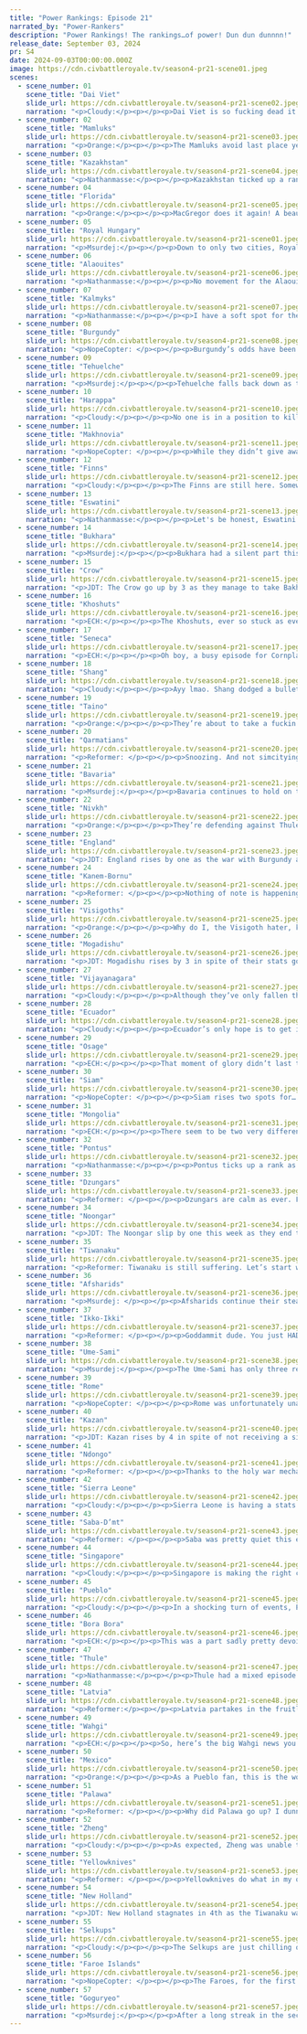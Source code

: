 ```yaml
---
title: "Power Rankings: Episode 21"
narrated_by: "Power-Rankers"
description: "Power Rankings! The rankings…of power! Dun dun dunnnn!"
release_date: September 03, 2024
pr: S4
date: 2024-09-03T00:00:00.000Z
image: https://cdn.civbattleroyale.tv/season4-pr21-scene01.jpeg
scenes:
  - scene_number: 01
    scene_title: "Dai Viet"
    slide_url: https://cdn.civbattleroyale.tv/season4-pr21-scene02.jpeg
    narration: "<p>Cloudy:</p><p></p><p>Dai Viet is so fucking dead it’s not even funny. It will take a little while for Zheng to finish the job but there’s absolutely nothing Tran Thanh Tong can do about it. Sell your stonks now folks, they’re going down.</p>"
  - scene_number: 02
    scene_title: "Mamluks"
    slide_url: https://cdn.civbattleroyale.tv/season4-pr21-scene03.jpeg
    narration: "<p>Orange:</p><p></p><p>The Mamluks avoid last place yet again by someone else being on the chopping block first, but who’s to say how long this will last. One glance from Saba D’mt would end them, they just have to keep hoping Makeda doesn’t turn her head.</p>"
  - scene_number: 03
    scene_title: "Kazakhstan"
    slide_url: https://cdn.civbattleroyale.tv/season4-pr21-scene04.jpeg
    narration: "<p>Nathanmasse:</p><p></p><p>Kazakhstan ticked up a rank this week thanks to Dai Viet's slide to the bottom.  Otherwise, their situation is about as bad as it gets.  Kazan has placed several citadels around the arctic outpost, completely cutting it off from the outside world.  Now it's just a matter of time until Kazan finishes them off.</p>"
  - scene_number: 04
    scene_title: "Florida"
    slide_url: https://cdn.civbattleroyale.tv/season4-pr21-scene05.jpeg
    narration: "<p>Orange:</p><p></p><p>MacGregor does it again! A beautiful display of wheeling and dealing to come out on top of this whole situation. Money sure does make the world go around and MacGregor is the one spinning fast. Here’s to the next big swindle; let’s see if we can get our man all the way to the moon!</p>"
  - scene_number: 05
    scene_title: "Royal Hungary"
    slide_url: https://cdn.civbattleroyale.tv/season4-pr21-scene01.jpeg
    narration: "<p>Msurdej:</p><p></p><p>Down to only two cities, Royal Hungary is circling the drain. The only reason they haven’t died yet is that Central and Eastern Europe are a clusterfuck of wars. This allows Elizabeth to slip through the cracks a little while longer, especially as they wrap up some more irrelevant wars. But once that comes to an end, and people start focusing Royal Hungary without distractions, it could be trouble.</p>"
  - scene_number: 06
    scene_title: "Alaouites"
    slide_url: https://cdn.civbattleroyale.tv/season4-pr21-scene06.jpeg
    narration: "<p>Nathanmasse:</p><p></p><p>No movement for the Alaouites this week.  The Visigoths are still trying to divide their two remaining cities with another citadel but Ismail has built a new route through the mountains.  Despite the density of units, they are at least a generation behind their neighbors so any war should hopefully be a swift death.</p>"
  - scene_number: 07
    scene_title: "Kalmyks"
    slide_url: https://cdn.civbattleroyale.tv/season4-pr21-scene07.jpeg
    narration: "<p>Nathanmasse:</p><p></p><p>I have a soft spot for the Kalmyks.  Realistically they should have been eliminated long ago but skillful diplomacy has allowed them to hold up in the Caucasus Mountains for the last 10 episodes.  Their religion has come to dominate all of the surrounding civs and by all accounts they seem on good terms with their neighbors, so I expect them to continue holding out for some time yet. </p>"
  - scene_number: 08
    scene_title: "Burgundy"
    slide_url: https://cdn.civbattleroyale.tv/season4-pr21-scene08.jpeg
    narration: "<p>NopeCopter: </p><p></p><p>Burgundy’s odds have been looking a bit better now that England looks significantly less likely to make actual gains and Bavaria is busy getting owned, but make no mistake, they’re still screwed in the long run. Their stats are low, there’s nobody around they could really break through barring a leftover Bavarian rump state or a timely Faroese invasion of England, and even if they did make gains now, the other powers of Europe have a massive head start. There isn’t anybody who can directly threaten Burgundian lands right now unless England somehow makes a breakthrough, but they’re still most likely at a dead end.</p>"
  - scene_number: 09
    scene_title: "Tehuelche"
    slide_url: https://cdn.civbattleroyale.tv/season4-pr21-scene09.jpeg
    narration: "<p>Msurdej:</p><p></p><p>Tehuelche falls back down as the tables turn on their war with Tiwanaku. Koluel Kayke is now under attack, and while it might not fall, with Huyustus having less wars to fight, it could be trouble for Maria.</p>"
  - scene_number: 10
    scene_title: "Harappa"
    slide_url: https://cdn.civbattleroyale.tv/season4-pr21-scene10.jpeg
    narration: "<p>Cloudy:</p><p></p><p>No one is in a position to kill Harappa right now. That’s the only good thing I have to say about them though.</p>"
  - scene_number: 11
    scene_title: "Makhnovia"
    slide_url: https://cdn.civbattleroyale.tv/season4-pr21-scene11.jpeg
    narration: "<p>NopeCopter: </p><p></p><p>While they didn’t give away any cities this episode, Makhnovia’s odds are still looking worse than ever. For one, Latvia is currently looking a bit closer to actually taking a city off Bavaria, though opinions are split on whether they’ll manage it. To make things worse, Pontus is harassing their Black Sea cities, as well. Given that even Turkey struggled to take anything off the Kievan Rus’ back in X3, the odds of this actually going anywhere seems miniscule, but it’s definitely not good for them. Makhnovia’s odds of a comeback have pretty much vanished after their recent city gift, so now it’s basically come down to how long they can hold out before finally crumbling to dust.</p>"
  - scene_number: 12
    scene_title: "Finns"
    slide_url: https://cdn.civbattleroyale.tv/season4-pr21-scene12.jpeg
    narration: "<p>Cloudy:</p><p></p><p>The Finns are still here. Somewhere. Standing out in the woods, 6 km apart cause they’re not gay. </p>"
  - scene_number: 13
    scene_title: "Eswatini"
    slide_url: https://cdn.civbattleroyale.tv/season4-pr21-scene13.jpeg
    narration: "<p>Nathanmasse:</p><p></p><p>Let's be honest, Eswatini seems to be in a bit of trouble.  First they give up a city to Saba and now war hawks in Mogadishu pulled the Sunni nations into a holy war against Ndongo.  Fortunately the fortified line along the old border with Rozvi should slow an overland advance.  Additionally from previous holy wars, I would expect this war between Eswatini and Ndongo to be short so there's still a chance they get away unscathed.</p>"
  - scene_number: 14
    scene_title: "Bukhara"
    slide_url: https://cdn.civbattleroyale.tv/season4-pr21-scene14.jpeg
    narration: "<p>Msurdej:</p><p></p><p>Bukhara had a silent part this week. No mentions, no discussions, merely appearing in the background or to the side of other important goings on. Such is the nature of certain civs in a game with 61 players, we all can’t be exciting all the time.</p>"
  - scene_number: 15
    scene_title: "Crow"
    slide_url: https://cdn.civbattleroyale.tv/season4-pr21-scene15.jpeg
    narration: "<p>JDT: The Crow go up by 3 as they manage to take Bakhisee back from the Thule, allowing for them to gain another city and push them up in the rump rankings. Sure, substantially their situation has not changed, but the additional city gives them more population, production and stats to survive a future reckoning. And it is at least enough to rise them over other rumps like eSwatini and Bukhara. </p>"
  - scene_number: 16
    scene_title: "Khoshuts"
    slide_url: https://cdn.civbattleroyale.tv/season4-pr21-scene16.jpeg
    narration: "<p>ECH:</p><p></p><p>The Khoshuts, ever so stuck as ever, have made the genius decision to reignite their war with Shang! You remember the last war, right? Where they could barely dent a city without defenders in resistance as they tried to get chariots through the one tile passage in the Himalayas? Let’s see how this one goes…</p>"
  - scene_number: 17
    scene_title: "Seneca"
    slide_url: https://cdn.civbattleroyale.tv/season4-pr21-scene17.jpeg
    narration: "<p>ECH:</p><p></p><p>Oh boy, a busy episode for Cornplanter, and a major rank jump in turn! This is in fact the highest Seneca has ranked since Part bloody 4! And all they had to do was take back a city they handed over last part, flip a Floridian city many many many times, and get started on sieging a barely defended Thule port-town on the Atlantic. Are they actually good in much of any way? Not really, though their stats have moved a bit out of the ‘total trash’ category. Am I shocked to see I myself apparently placed them 38th? Yes, not sure why I did that, but I’m sure it made sense to me at the time. Will they probably arch downwards in the next episode’s ranking? Almost certainly. </p>"
  - scene_number: 18
    scene_title: "Shang"
    slide_url: https://cdn.civbattleroyale.tv/season4-pr21-scene18.jpeg
    narration: "<p>Cloudy:</p><p></p><p>Ayy lmao. Shang dodged a bullet again, making peace with Ikko Ikki right before losing Anyang, in a turn of events that gave everyone a massive case of deja vu. How do they keep doing it? Nobody knows. In any case, Shang is slightly less fucked now that it looks like a couple of their cities are finally out of resistance, but that doesn’t mean anything because we all know Daji will just kill some more citizens and start it again.</p>"
  - scene_number: 19
    scene_title: "Taino"
    slide_url: https://cdn.civbattleroyale.tv/season4-pr21-scene19.jpeg
    narration: "<p>Orange:</p><p></p><p>They’re about to take a fuckin Seneca city the madlads, is this finally it? Taino’s chance to break out of the Caribbean and become the next greatest island civ this cylinder has ever seen? Well, probably not, but like, it’ll still be real cool for them to finally take mainland cities.</p>"
  - scene_number: 20
    scene_title: "Qarmatians"
    slide_url: https://cdn.civbattleroyale.tv/season4-pr21-scene20.jpeg
    narration: "<p>Reformer: </p><p></p><p>Snoozing. And not simcitying too well while at it. Qarmatians’ strength is quite obviously war, and they haven’t had a good war in a while. Afsharids are still distracted by Vijayanagara and would make for a viable target, but not for long, because soon Vijayanagara will be distracted by Singapore’s oceanfaring fleet. Besides that, uh…um…hmm…Well, I have to say, I think the good Qarms are shit outta luck!</p>"
  - scene_number: 21
    scene_title: "Bavaria"
    slide_url: https://cdn.civbattleroyale.tv/season4-pr21-scene21.jpeg
    narration: "<p>Msurdej:</p><p></p><p>Bavaria continues to hold on to 37th place, as they staunch the bleeding and make peace with several rivals. But while the battle with England is going nowhere, the threat of Latvia (and to a far lesser extent, Royal Hungary), is still real. Nuremberg is under attack, and Straubing could be next. Ludwig’s army seems to be mostly siege weaponry, with most of its melee forces stuck in the south. If it wants to keep its territory intact, Bavaria will have to stave off this attack, then make peace as soon as possible.</p>"
  - scene_number: 22
    scene_title: "Nivkh"
    slide_url: https://cdn.civbattleroyale.tv/season4-pr21-scene22.jpeg
    narration: "<p>Orange:</p><p></p><p>They’re defending against Thule well, so that’s something. Feels like the only thing that’s gonna take out Nivkh is Gogurt, and when they do it’ll be a swift and massive strike. So until then, good luck Umu, maybe you can get something off of Ikko Ikki soon if Thule stops.</p>"
  - scene_number: 23
    scene_title: "England"
    slide_url: https://cdn.civbattleroyale.tv/season4-pr21-scene23.jpeg
    narration: "<p>JDT: England rises by one as the war with Burgundy and Bavaria continues to stagnate. By all accounts, looking at the unit concentration in Normandy, England should be dumpstering Autun. However, because the AI is the AI, and because of Burgundy’s shape and the war with Bavaria, they aren’t. Enjoy the view guys, because I think this may be all you’re getting for the next few parts. </p>"
  - scene_number: 24
    scene_title: "Kanem-Bornu"
    slide_url: https://cdn.civbattleroyale.tv/season4-pr21-scene24.jpeg
    narration: "<p>Reformer: </p><p></p><p>Nothing of note is happening in the central African Empire. Further, the mood among the rankers regarding Kanem-Bornu is akin to…a den of gamblers betting on when prey will be caught by the predator. Whoever conquers Kanem-Bornu has the keys to the kingdom - the kingdom being African unification - thus making Kanem-Bornu the kingmaker, in a cruel and twisted manner. Personally I hope Kanem-Bornu instead rises to the occasion and defeats the odds, the expectations, and fate itself. Now that’d be a good story. </p>"
  - scene_number: 25
    scene_title: "Visigoths"
    slide_url: https://cdn.civbattleroyale.tv/season4-pr21-scene25.jpeg
    narration: "<p>Orange:</p><p></p><p>Why do I, the Visigoth hater, keep getting the Visigoth slide? Who knows, but at least they went down. I mean, it was only one spot down, but it's down nonetheless. Maybe in the next part people will see them for who they truly are, a terrible civ who should not be so high. Will they ever take a city? No, I don’t believe so.</p>"
  - scene_number: 26
    scene_title: "Mogadishu"
    slide_url: https://cdn.civbattleroyale.tv/season4-pr21-scene26.jpeg
    narration: "<p>JDT: Mogadishu rises by 3 in spite of their stats going down and not really doing anything in the part. Their biggest contribution to the part was setting up Eswatini to die against Ndongo by declaring a random holy war against them. Yeah, you got me, by all accounts this rank shouldn’t make sense. I guess everyone below them is just that dogshit. Enjoy watching one of your expansion options get killed. </p>"
  - scene_number: 27
    scene_title: "Vijayanagara"
    slide_url: https://cdn.civbattleroyale.tv/season4-pr21-scene27.jpeg
    narration: "<p>Cloudy:</p><p></p><p>Although they’ve only fallen three ranks, Vijayanagara might be in big, maybe existential trouble. The small rank drop is so that we have time to sell all our $VJY shar—no, I’m being told the real reason is that some rankers think they’ll be fine, and might even manage to win by taking Sri Lanka’s nearby island city then peacing out. But if that’s going to happen, they’d need to move quick, because Singapore has a large number of more advanced ships lying 1-2 turns off the Vijayanagara coast, and Lee Kuan Yew isn’t going to mess around with them.</p>"
  - scene_number: 28
    scene_title: "Ecuador"
    slide_url: https://cdn.civbattleroyale.tv/season4-pr21-scene28.jpeg
    narration: "<p>Cloudy:</p><p></p><p>Ecuador’s only hope is to get involved in Tiwanaku Dogpile 2.0. If they don’t, then I fear they’ll have missed the boat. Tiwanaku is their only neighbor who isn’t currently monstering someone stronger than Ecuador. And even then, Tiwanaku is only weak enough to attack when they’re fighting stronger enemies simultaneously. So Ecuador’s path out of its current situation is extremely narrow.</p>"
  - scene_number: 29
    scene_title: "Osage"
    slide_url: https://cdn.civbattleroyale.tv/season4-pr21-scene29.jpeg
    narration: "<p>ECH:</p><p></p><p>That moment of glory didn’t last too long, huh? For those who missed it, a seemingly-religious war was declared between Osage and Seneca right at the boundary between parts, overriding the usual peace deal timeout from war and allowing Seneca to step in and take both the city given to Pawhuska by Florida AND the city they themselves handed over for no reason. Peace between them was declared somewhere offscreen during the middle of the episode, placing Osage back where they were before the Seneca war, only with more deaths to their army and a new way for Mexico to potentially invade on their Southern border. Honestly, kinda shocked they only dropped 3 spots here. </p>"
  - scene_number: 30
    scene_title: "Siam"
    slide_url: https://cdn.civbattleroyale.tv/season4-pr21-scene30.jpeg
    narration: "<p>NopeCopter: </p><p></p><p>Siam rises two spots for… reasons. They’re no longer at war with Singapore, sure, and their tech count is high, but given who their neighbors are, it doesn’t seem like that should really matter. The number of opportunities to break out of the Zheng-Singapore vice grip is rapidly dwindling, and it’s only a matter of time before Singapore returns for another bout… but then again, that’s probably still better than most other civs on the roster.</p>"
  - scene_number: 31
    scene_title: "Mongolia"
    slide_url: https://cdn.civbattleroyale.tv/season4-pr21-scene31.jpeg
    narration: "<p>ECH:</p><p></p><p>There seem to be two very different interpretations of how the war with Goguryeo is going for Mongolia: ‘A lower 20s civ is taking on a civ consistently ranked first and has only lost a one-pop city, they’re doing pretty well in context’ vs ‘The Glacier of Goguryeo slowly crept further and further into Mongolia throughout this part and shows no sign of stopping’. Honestly, I think I lean towards the latter view, I certainly wouldn’t invest in Sorghaghtani right now and wouldn’t be shocked at all if they start getting their core cities dangerously damages or even taken… but likewise, if Goguryeo decides to peace out one turn into the next episode, that would hardly be a shock either. In this context, them floating around where they were in the rankings, bumped up a bit by Osage’s downwards fortunes, makes plenty of sense, as they exist in limbo.</p>"
  - scene_number: 32
    scene_title: "Pontus"
    slide_url: https://cdn.civbattleroyale.tv/season4-pr21-scene32.jpeg
    narration: "<p>Nathanmasse:</p><p></p><p>Pontus ticks up a rank as they try to stake a claim to what remains of Makhnovia. They certainly have the advantage in terms of unit composition, a canal through the Bosporus, and a UA that wrecks any civ planning on sacrificing units for time. That said, the only point of attack is Ekaterinoslav which will probably be flipped into oblivion. They have the opportunity to make meaningful gains but it may take a while for them to be realized.</p>"
  - scene_number: 33
    scene_title: "Dzungars"
    slide_url: https://cdn.civbattleroyale.tv/season4-pr21-scene33.jpeg
    narration: "<p>Reformer: </p><p></p><p>Dzungars are calm as ever. For the sake of novelty value, they DID declare war on a neighbor this episode…well, nominally a neighbor. Dzungars and Harappa share a two-tile wide border. It’ll bring a bit of excitement into the Dzungarian lives. Which is all they can handle, I think. This is a sufficient amount of excitement. Too much sweet makes you nauseous or something. That’s how Dzungars treats war. </p>"
  - scene_number: 34
    scene_title: "Noongar"
    slide_url: https://cdn.civbattleroyale.tv/season4-pr21-scene34.jpeg
    narration: "<p>JDT: The Noongar slip by one this week as they end their war with the Wahgi having been pushed on the backfoot. While they haven’t lost anything significant, they have lost some crucial pops to city flips and it's becoming more apparent that they are kinda stuck. Their only other option is another round with Palawa, an option that really isn’t that great because the Palawa outscale them in every metric. So, now what? Another round for Minj, perhaps? The Wahgi do have dogshit production. </p>"
  - scene_number: 35
    scene_title: "Tiwanaku"
    slide_url: https://cdn.civbattleroyale.tv/season4-pr21-scene35.jpeg
    narration: "<p>Reformer: Tiwanaku is still suffering. Let’s start with the colonies. The last of Tiwanaku’s colonies in Polynesia has been snagged by Palawa. Tiwanaku does still have some Antarctic colonies but those are far worse. Next, the home continent. South first. Tiwanaku is still fighting Tehuelche, and though Tiwanaku has a staggering technological and statistical advantage, most of that strength is not being directed towards the south, and thus Tehuelche is doing just fine. Though those frigates sting even in small numbers. Finally, the actually important front. New Holland appears numerically superior, but has failed to take advantage of that fact. New Holland is also far superior in terms of production, so the current dynamic is likely to continue. One might think that eventually New Holland would break through, but you never know with these guys. NH has proven a competent naval conqueror, and an incredibly incompetent conqueror on land. Tiwanaku should hope to make peace with NH and turn the pressure on Tehuelche. </p>"
  - scene_number: 36
    scene_title: "Afsharids"
    slide_url: https://cdn.civbattleroyale.tv/season4-pr21-scene36.jpeg
    narration: "<p>Msurdej: </p><p></p><p>Afsharids continue their steady decline after reaching the Top 5 a few episodes ago. It’s currently being attacked by Vijayanagara, with an army attacking over the land of Harappa. Nader Shah is currently holding them off, but it’s still not a good look for him. He’ll need to start making some better moves if he wants to get back into the Top 20, let alone the Top 5.</p>"
  - scene_number: 37
    scene_title: "Ikko-Ikki"
    slide_url: https://cdn.civbattleroyale.tv/season4-pr21-scene37.jpeg
    narration: "<p>Reformer: </p><p></p><p>Goddammit dude. You just HAD to make peace the moment you were finally about to get a city out of that war. The one with Shang, to be clear. Anyang was yours! No questions asked! So many lives lost in the siege and the preceding battles! And all for naught! Now, you spent a lot of resources and got nothing for it, while Gogureyo is growing in TWO DIRECTIONS at once. Good god. To the south Zheng is continuously growing. To the north Thule is…well they’re trying I guess. Killing Nivkh remains an option then. But I’m not feeling too confident considering Goguryeo’s continued meteoric rise. Guess we’ll see. </p>"
  - scene_number: 38
    scene_title: "Ume-Sami"
    slide_url: https://cdn.civbattleroyale.tv/season4-pr21-scene38.jpeg
    narration: "<p>Msurdej:</p><p></p><p>The Ume-Sami has only three real targets at this point: The Finns, Latvia, and The Faroe Islands. The last two would be disastrous for Rijkuo-Maja to fight, and the others are the Finns. So any other fight, be it Bavaria, Makhnovia, Nivkh or the Selkups, is almost certainly not going to amount to anything. Take the war with Bavaria  Nivkh. There’s no connecting point between these two forces, making it hard for the Sami to get anything done. If you’re feeling deja vu, it’s because nothing has really changed about Sami’s chances, making us Power Rankers lose ever more faith in them.</p>"
  - scene_number: 39
    scene_title: "Rome"
    slide_url: https://cdn.civbattleroyale.tv/season4-pr21-scene39.jpeg
    narration: "<p>NopeCopter: </p><p></p><p>Rome was unfortunately unable to break Ingolstadt despite the circumstances, ensuring they’ll remain trapped in the Mediterranean for the time being. This is especially unfortunate given that the city could’ve been nice to have for their new war with Burgundy - without a (contiguous) land border, the odds of Rome doing anything to Burgundy’s inland empire are slim to none. The growth of Sierra Leone is also terrifying for their North African colonies, and there really aren’t any good targets remaining in the Mediterranean… why is Rome ranked so high, again? Well, their stats are solid, and another chance to attack Bavaria will surely come before long. Things are looking a bit grim with geography blocking expansion into Europe and rapidly-growing powers blocking expansion into Africa, but Rome can’t be counted out just yet.</p>"
  - scene_number: 40
    scene_title: "Kazan"
    slide_url: https://cdn.civbattleroyale.tv/season4-pr21-scene40.jpeg
    narration: "<p>JDT: Kazan rises by 4 in spite of not receiving a single mention in the episode. This is mostly due to statistical noise, because let's face it - are you really ready to rank the Afsharids, Rome, Sami or Noongar above them? Kazan has good cities, good production and good science in spite of falling behind on tech (they have not reached the 40s). Their potential is still strong. All they need now is to tech up and move. </p>"
  - scene_number: 41
    scene_title: "Ndongo"
    slide_url: https://cdn.civbattleroyale.tv/season4-pr21-scene41.jpeg
    narration: "<p>Reformer: </p><p></p><p>Thanks to the holy war mechanics, Ndongo gets lucky and ends up at war with Eswatini. This is quite the boon, with seemingly no punishment in view - Mogadishu, the war leader on the opposing side, certainly is not strong enough to draw substantial amounts of Ndongo troops away from Eswatini. The Ndongo-Eswatini border is far from easy terrain, but Ndongo’s tech advantage should allow them to bulldoze the southerners. Ndongo’s navy will further be of critical importance, though Eswatini does have a fairly sizable naval presence. Either way, if Ndongo runs this war competently, this’ll be quite the windfall for them - a crucial stepping stone on the way towards unifying the continent, and actually contending world domination. Bulldozing Eswatini must be followed by a decisive attack on Kanem-Bornu before anyone else can sweep through Central Africa. Failure at either step risks the ascendance of either Sierra Leone or Saba, who are stronger than Ndongo AS IS. Ndongo’s future prospects hang in balance…</p>"
  - scene_number: 42
    scene_title: "Sierra Leone"
    slide_url: https://cdn.civbattleroyale.tv/season4-pr21-scene42.jpeg
    narration: "<p>Cloudy:</p><p></p><p>Sierra Leone is having a stats explosion, rocketing up 7 info addict places this week to 13th overall, which means their stats have surpassed their actual rank. Sierra Leone now ranks 11th in production and an absolutely insane 4th in raw military manpower, which I think is far better than any of us ever expected. Now the question is, will they direct that manpower against one of their weaker neighbors (*cough cough* Kanem-Bornu)? Or will they sit on it until the advantage is gone? All we know is that if they move soon, they might have a shot at the top 10.</p>"
  - scene_number: 43
    scene_title: "Saba-D’mt"
    slide_url: https://cdn.civbattleroyale.tv/season4-pr21-scene43.jpeg
    narration: "<p>Reformer: </p><p></p><p>Saba was pretty quiet this episode. But not completely quiet: they negotiated a very successful peace deal with Eswatini. The timing is interesting, considering the war that Eswatini stumbled into afterwards, but a free city is a free city, I won’t blame Saba for taking that. Saba has plenty of options for expansion here - Mogadishu is vulnerable, Kanem-Bornu is weak, and northward is probably sort-of viable too, though I’d really sooner see them beat up Kanem-Bornu first to open up that path. Across the Red Sea has been proven to be unrealistic. For now anyway. Qarmatians will continue falling behind in tech, and eventually Arabia will be open to Saba. For now I’d just wait on that if I were them. There’s better options back on your home continent…</p>"
  - scene_number: 44
    scene_title: "Singapore"
    slide_url: https://cdn.civbattleroyale.tv/season4-pr21-scene44.jpeg
    narration: "<p>Cloudy:</p><p></p><p>Singapore is making the right call declaring war on Vijayanagara, but they need to be careful to make sure the Vijaya fleet doesn't flip their island outpost before they can get their own ships organized for its defense. If they can weather those first couple turns, then I expect the Singapore fleet to come down like a hammer, and we’ll see Singapore climb a little higher in the ranks once again. </p>"
  - scene_number: 45
    scene_title: "Pueblo"
    slide_url: https://cdn.civbattleroyale.tv/season4-pr21-scene45.jpeg
    narration: "<p>Cloudy:</p><p></p><p>In a shocking turn of events, Pueblo has fallen out of the top 10 for the first time since episode 1. The reason for this is obviously to anyone with eyes. Pueblo is currently facing massive invasions from both land and sea, at the hands of Mexico and Goguryeo, respectively, who both have far superior forces. To make matters worse, most Pueblo units were away fighting the Yellowknives when the invasions began. The result is that Pueblo has already lost control of half of Hawaii and could lose it all, while Mexico has seized one major southern Pueblo city and could seize another. This is a strategic coup for Pueblo’s enemies and it will require a very concerted effort just to regain their former position, let alone improve. And that’s just assuming their current string of defeats doesn’t continue so far that it turns into a game-ending catastrophe. So watch this space.</p>"
  - scene_number: 46
    scene_title: "Bora Bora"
    slide_url: https://cdn.civbattleroyale.tv/season4-pr21-scene46.jpeg
    narration: "<p>ECH:</p><p></p><p>This was a part sadly pretty devoid of Bora Bora, with no official mentions and mostly coincidental visuals on their empire (which did at least show a decent carpet of troops and vessels). Perhaps that’s a core reason behind them staying where they are even as civs shuffle around them, although behind the scenes, in the stats tables, one finds greater reasons for hope, as Bora Bora can be found second only to Faroes in effective military score, paired with strong stable increases in their previously lagging science and especially production figures (for reference, Bora Bora now has almost 50 more production than Mexico with only one more city), still behind the true game leaders but improving. As such, presuming their next big war is with one of their two obvious targets, the beset Tiwanaku or the intriguingly advanced-yet-unproductive Wahgi, it seems they’re a shark lying in wait for prey right now. </p>"
  - scene_number: 47
    scene_title: "Thule"
    slide_url: https://cdn.civbattleroyale.tv/season4-pr21-scene47.jpeg
    narration: "<p>Nathanmasse:</p><p></p><p>Thule had a mixed episode.  On the one hand, their superior naval units are grinding down Nivkh's coastal cities. But on the other hand, their dispersed colonies to the east are being picked off by the likes of Crow and Seneca.  I never expected much from Báhkisee, Kinngait, or Pituffik so as long as Thule can capitalize on their war with Nivkh I would consider it a net win.</p>"
  - scene_number: 48
    scene_title: "Latvia"
    slide_url: https://cdn.civbattleroyale.tv/season4-pr21-scene48.jpeg
    narration: "<p>Reformer:</p><p></p><p>Latvia partakes in the fruitless attack on Bavaria. Rome already realized how pointless the war is, and made peace…whilst for Royal Hungary, this war is a grudge match…if Latvia is neither wise nor stubborn, what are they? I mean, let’s be real, as of RIGHT NOW it looks like they might be able to take a city. The war has been going on for a while with seemingly very little happening - not even a meatgrinder - but at least now shit is happening. Just, the thing is…with Latvia’s low militarization, wasting all these troops is probably going to invite aggression from Kazan again. I don’t know how these guys do it.</p>"
  - scene_number: 49
    scene_title: "Wahgi"
    slide_url: https://cdn.civbattleroyale.tv/season4-pr21-scene49.jpeg
    narration: "<p>ECH:</p><p></p><p>So, here’s the big Wahgi news you wouldn’t know from the Episode itself too much: they are using the scientific dominance to plow through a ton of the bottom row techs, aka the land military content. As of writing, they are in the midst of researching a tech that once complete would make them two columns ahead of anyone else down there: Military Science, an industrial tech providing both Cavalry and Ulhans! To get there, they’ve already finished Fortifications, giving them Field Guns and for their cities Bastions, and they are two research breakthroughs away now from having Dynamite (Artillery)!!! Wow, they must be steaming ahead with the ga- Oh, their production is worse than Finns? Partly because of their -16 Happiness? They dropped 13 Infoaddict ranks and are still at war with another top 10 civ (albeit a stalemate)? Yeah, Wahgi’s an odd duck to judge, as many science-loving civs are, even more so for their ‘Taino Syndrome’ of being biased towards land combat techs as a civ that ought to grab the naval techs (which they still lag behind two of their neighbours on). All in all a complex civ for sure, making this place by the top 10 boundary perhaps make some sense.</p>"
  - scene_number: 50
    scene_title: "Mexico"
    slide_url: https://cdn.civbattleroyale.tv/season4-pr21-scene50.jpeg
    narration: "<p>Orange:</p><p></p><p>As a Pueblo fan, this is the worst, I’m devastated, I’m ruined, I’m crying on the floor sobbing. But I’m sure for Mexico fans this is a really good move, Walatowa fell and Pueblo is losing their Pacific holdings, so you’re now on top of North America more or less. Perfect position to soon take on Osage and become truly dominant. But alas I am a Pueblo fan, so *sobs*.</p>"
  - scene_number: 51
    scene_title: "Palawa"
    slide_url: https://cdn.civbattleroyale.tv/season4-pr21-scene51.jpeg
    narration: "<p>Reformer: </p><p></p><p>Why did Palawa go up? I dunno. Let’s see here. They went up a bit in stats comparisons, but the shift is pretty small. Could just be statistical fluctuation. Noongar…still sucks in comparison, but we’ve seen what Noongar is capable of when put in the underdog position. Wahgi…Oh! Of course. Wahgi has taken quite the tumble in stats, despite managing to hold Zheng back. As ever for the maritime civs, production is an issue, and Wahgi is this week’s prime example of this. All Wahgi has is science. And when I say that, I mean they’re the tech leader. But tech isn’t the be-all and end-all of CBR. A true empire must have no weaknesses. Weakness will always be abused by rivals. Which is what we should expect Palawa to do, sooner rather than later hopefully. Alternatively, we’ll watch them fight the ever-clutching Noongar. </p>"
  - scene_number: 52
    scene_title: "Zheng"
    slide_url: https://cdn.civbattleroyale.tv/season4-pr21-scene52.jpeg
    narration: "<p>Cloudy:</p><p></p><p>As expected, Zheng was unable to push further against Wahgi this week, and in fact they lost the cities they flipped, returning to pre-war borders for now. Koxinga should be thankful he has an overwhelming naval tech advantage, because if not for that, in his overstretched state, he probably would have lost territory. On the other hand, Zheng did rebuild a fair bit during this episode, and at the end they re-declared war against Dai Viet, which should net them a capital and eliminate a neighbor. </p>"
  - scene_number: 53
    scene_title: "Yellowknives"
    slide_url: https://cdn.civbattleroyale.tv/season4-pr21-scene53.jpeg
    narration: "<p>Reformer: </p><p></p><p>Yellowknives do what in my opinion was an error: peace with Pueblo. During the episode, we saw Pueblo start losing cities to the combined might of Mexico and Goguryeo. Now, the new attackers took full advantage of the fact that the entire Pueblo army had marched north to fight the Yellowknives, but I’d still argue that Yellowknives would’ve stood to benefit from staying in the war. Recuperating to strike some 10, 20 turns later when the entire Pueblo army has moved south instead…well, that’s also a fair strategy. We’ve seen civs re-ignite wars rather quickly in the past, and maybe that’s what’s happening here as well. That’d be quite the feat for the AI though. We’ll see. For now I stand disappointed. </p>"
  - scene_number: 54
    scene_title: "New Holland"
    slide_url: https://cdn.civbattleroyale.tv/season4-pr21-scene54.jpeg
    narration: "<p>JDT: New Holland stagnates in 4th as the Tiwanaku war has not necessarily developed in New Holland's favour. We expected a total demolition of Tiwanaku and the loss of one or two core cities to the Dutch. In practice, what we’re getting is a stalemate in the deforested Amazon as New Holland fields swordsmen against muskets and knights. This showcases the importance of selecting your techs right. Yes, New Holland still has incredibly powerful stats on all other metrics, being top 5 on all the big ones, but if they can’t convert that into actual viable melee units to take cities, what's the point? Only time will tell if the war will escalate into something more substantial. </p>"
  - scene_number: 55
    scene_title: "Selkups"
    slide_url: https://cdn.civbattleroyale.tv/season4-pr21-scene55.jpeg
    narration: "<p>Cloudy:</p><p></p><p>The Selkups are just chilling on their great stats, good tech, and big army. They have vulnerable neighbors they can take on, like Mongolia and Bukhara. All they need to do is... well, anything really. </p>"
  - scene_number: 56
    scene_title: "Faroe Islands"
    slide_url: https://cdn.civbattleroyale.tv/season4-pr21-scene56.jpeg
    narration: "<p>NopeCopter: </p><p></p><p>The Faroes, for the first time in a while, take a definitive tumble into second place. The reasons are many, with Goguryeo’s (admittedly less effective than we’d hope) invasion of Mongolia being the primary one, but Goguryeo also holds a few key stat leads - Production, Science, and Happiness, the last of which is especially notable since the Faroes are currently suffering serious Unhappiness-related issues. Coupled with Mexico becoming a legitimate threat in North America, Latvia’s power growing in Europe, and the precarious geographic position the Faroese empire is built upon, these factors are beginning to shake the idea that the Faroes are unstoppable. Make no mistake, though - with a truly ridiculous military and city count lead, on top of stats that are still impressive even with -16 Unhappiness, the Faroes could easily reclaim their top spot in the coming weeks.</p>"
  - scene_number: 57
    scene_title: "Goguryeo"
    slide_url: https://cdn.civbattleroyale.tv/season4-pr21-scene57.jpeg
    narration: "<p>Msurdej:</p><p></p><p>After a long streak in the second position, Goguryeo managed to overtake the Faroe Islands and claim the top spot. Because unlike the Faroe Islands, Gwanggaeto is actually doing things. Xiaotun has fallen, the Goguryeo army is now marching on New Sarai in a flanking maneuver, and Goguryeo ships are seizing Hawaii island by island. That, combined with great production and effective science is enough to give Goguryeo the edge. But all is not safe, for the army is starting to weaken. Without building more troops, Gwanggaeto could leave himself open to attacks.</p>"
---
```

